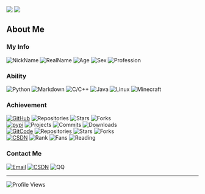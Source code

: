<img src="https://github-readme-stats.vercel.app/api?username=Xiaokang2022&theme=transparent&include_all_commits=true&show_icons=true" />
<img src="https://github-readme-stats.vercel.app/api/wakatime?username=Xiaokang2022&layout=compact&theme=transparent&custom_title=Coding%20Stats" />

About Me
--------
### My Info

![NickName](https://img.shields.io/badge/NickName-小康2022-orange)
![RealName](https://img.shields.io/badge/RealName-Null%20(●'◡'●)-purple)
![Age](https://img.shields.io/badge/Age-20-blue)
![Sex](https://img.shields.io/badge/Gender-♂-green)
![Profession](https://img.shields.io/badge/Profession-Student-yellow)

### Ability

![Python](https://img.shields.io/badge/Python-烂熟于心-orange?style=flat&logo=python)
![Markdown](https://img.shields.io/badge/Markdown-炉火纯青-purple?logo=markdown)
![C/C++](https://img.shields.io/badge/C&C++-熟练掌握-blue?logo=c)
![Java](https://img.shields.io/badge/Java-渐入佳境-green?logo=oracle)
![Linux](https://img.shields.io/badge/Linux-初窥门径-yellow?logo=linux)
![Minecraft](https://img.shields.io/badge/Minecraft-略知一二-grey?logo=minecraft)

### Achievement

[![GitHub](https://img.shields.io/badge/GitHub-Xiaokang2022-purple?logo=github)](https://github.com/Xiaokang2022)
![Repositories](https://img.shields.io/badge/Repositories-4-blue)
![Stars](https://img.shields.io/badge/Stars-9-green)
![Forks](https://img.shields.io/badge/Forks-1-yellow)  
[![pypi](https://img.shields.io/badge/PyPi-XiaoKang2022-purple?logo=pypi)](https://pypi.org/user/XiaoKang2022)
![Projects](https://img.shields.io/badge/Projects-1-blue)
![Commits](https://img.shields.io/badge/Commits-100+-green)
![Downloads](https://img.shields.io/badge/Downloads-10k-yellow)  
[![GitCode](https://img.shields.io/badge/GitCode-小康2022-purple)](https://gitcode.net/weixin_62651706)
![Repositories](https://img.shields.io/badge/Repositories-12-blue)
![Stars](https://img.shields.io/badge/Stars-13-green)
![Forks](https://img.shields.io/badge/Forks-1-yellow)  
[![CSDN](https://img.shields.io/badge/CSDN-小康2022-purple)](https://xiaokang2022.blog.csdn.net)
![Rank](https://img.shields.io/badge/Rank-13k-blue)
![Fans](https://img.shields.io/badge/Fans-7000+-green)
![Reading](https://img.shields.io/badge/Reading-220k-yellow)

### Contact Me

[![Email](https://img.shields.io/badge/Email-2951256653@qq.com-blue?style=social)](mailto:2951256653@qq.com)
[![CSDN](https://img.shields.io/badge/CSDN-小康2022-red?style=social)](https://xiaokang2022.blog.csdn.net)
![QQ](https://img.shields.io/badge/QQ-2951256653-green?style=social)

---

![Profile Views](https://komarev.com/ghpvc/?username=Xiaokang2022)
